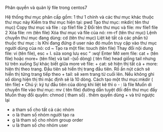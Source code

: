 Phân quyền và quản lý file trong centos7 

Hệ thống thư mục phân cấp gồm: 1 thư 1 chính và các thư mục khác thuộc thư mục này 
Kiểm tra thư mục hiện tại:  pwd
Tạo thư mục: mkdir( tên thư mục) 
Copy thư mục và file : cp file1 file 2
Đổi tên thư mục và file: 	mv file1 file 2
Xóa file: rm (tên file) 
Xóa thư mục và file của nó: rm-rf (tên thư mục) 
	Lệnh chuyển thư mục đang dùng: cd (tên thư mục)
	Liệt kê tất cả các phần tử thuộc thư mục : ls 
	Khi đang đứng ở user nào đó muốn truy cập vào thư mục người dùng của nó: cd ~
	Tạo ra một file: touch (tên file)
	Thay đổi nội dung file: vi (tên file), esc + I. sửa xong lưu esc “ :wq! Enter 
	Mở xem file: cat + (tên file) hoặc more+ (tên file) và tail  -(số dòng) ( tên file) head giống tail nhưng từ trên xuống 
		Sự khác biết giữa more vè file: 
		+ cat: sẽ hiện thị tất cả 
		+ more: hiện thị theo trang. Đầu tiên sẽ hiển thị trang đầu tiên. Rồ ấn nút cách sẽ hiển thị từng trang tiếp theo 
		+ tail: sẽ xem trang từ cuối lên. Nếu không ghi số dòng hiện thị thì mặc định sẽ là 10 dòng. 
Cách tạo một thư mục:mkdir ( tên file)
•	Chú ý: ký tự đầu tiên của dòng khi liệt kê thì
o	- : là file
Muốn di chuyển file vào thư mục: mv ( tên file)  đường dẫn tuyệt đối  đến thư mục đấy 
Muốn thay đổi quyền: chmod ( tham số) . thêm quyền dùng + và trừ ngược lại 
-	a tham số cho tất cả các nhóm  
-	o là tham số nhóm người tạo ra 
-	g là tham số cho nhóm group order 
-	u là tham số cho nhóm user 

